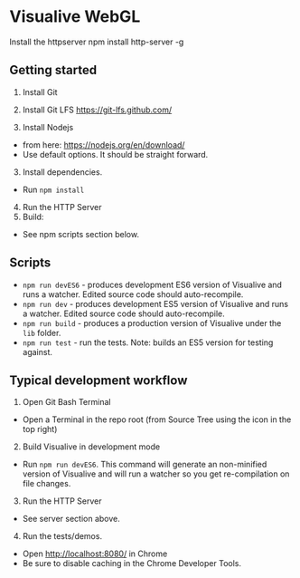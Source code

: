 # Visualive WebGL


Install the httpserver
 npm install http-server -g


## Getting started

1. Install Git
1. Install Git LFS
  https://git-lfs.github.com/
  
2. Install Nodejs
  * from here: https://nodejs.org/en/download/
  * Use default options. It should be straight forward.
3. Install dependencies. 
  * Run `npm install`
4. Run the HTTP Server
4. Build:
  * See npm scripts section below.


## Scripts

* `npm run devES6` - produces development ES6 version of Visualive and runs a watcher.  Edited source code should auto-recompile.
* `npm run dev` - produces development ES5 version of Visualive and runs a watcher.  Edited source code should auto-recompile.
* `npm run build` - produces a production version of Visualive under the `lib` folder.
* `npm run test` - run the tests. Note: builds an ES5 version for testing against.


## Typical development workflow

1. Open Git Bash Terminal
  * Open a Terminal in the repo root (from Source Tree using the icon in the top right)
2. Build Visualive in development mode
  * Run `npm run devES6`. This command will generate an non-minified version of Visualive and will run a watcher so you get re-compilation on file changes.
3. Run the HTTP Server
  * See server section above.
4. Run the tests/demos. 
  * Open [http://localhost:8080/](http://localhost:8080/) in Chrome
  * Be sure to disable caching in the Chrome Developer Tools. 

